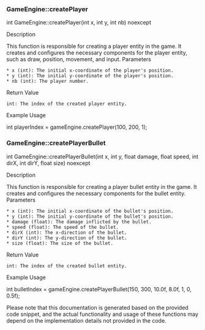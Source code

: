 ### GameEngine::createPlayer

int GameEngine::createPlayer(int x, int y, int nb) noexcept

Description

This function is responsible for creating a player entity in the game. It creates and configures the necessary components for the player entity, such as draw, position, movement, and input.
Parameters

    * x (int): The initial x-coordinate of the player's position.
    * y (int): The initial y-coordinate of the player's position.
    * nb (int): The player number.

Return Value

    int: The index of the created player entity.

Example Usage

int playerIndex = gameEngine.createPlayer(100, 200, 1);

### GameEngine::createPlayerBullet

int GameEngine::createPlayerBullet(int x, int y, float damage, float speed, int dirX, int dirY, float size) noexcept

Description

This function is responsible for creating a player bullet entity in the game. It creates and configures the necessary components for the bullet entity.
Parameters

    * x (int): The initial x-coordinate of the bullet's position.
    * y (int): The initial y-coordinate of the bullet's position.
    * damage (float): The damage inflicted by the bullet.
    * speed (float): The speed of the bullet.
    * dirX (int): The x-direction of the bullet.
    * dirY (int): The y-direction of the bullet.
    * size (float): The size of the bullet.

Return Value

    int: The index of the created bullet entity.

Example Usage

int bulletIndex = gameEngine.createPlayerBullet(150, 300, 10.0f, 8.0f, 1, 0, 0.5f);

Please note that this documentation is generated based on the provided code snippet, and the actual functionality and usage of these functions may depend on the implementation details not provided in the code.